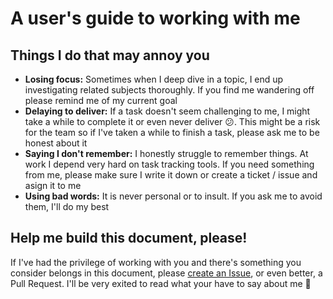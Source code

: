 # A user's guide to working with me

## Things I do that may annoy you
- **Losing focus:** Sometimes when I deep dive in a topic, I end up investigating related subjects thoroughly. If you find me wandering off please remind me of my current goal
- **Delaying to deliver:** If a task doesn't seem challenging to me, I might take a while to complete it or even never deliver :confused:. This might be a risk for the team so if I've taken a while to finish a task, please ask me to be honest about it
- **Saying I don't remember:** I honestly struggle to remember things. At work I depend very hard on task tracking tools. If you need something from me, please make sure I write it down or create a ticket / issue and asign it to me
- **Using bad words:** It is never personal or to insult. If you ask me to avoid them, I'll do my best

## Help me build this document, please!
If I've had the privilege of working with you and there's something you consider belongs in this document, please [create an Issue](https://github.com/gerardorn/how-to-work-with-me/issues/new), or even better, a Pull Request. I'll be very exited to read what your have to say about me :sparkling_heart:
